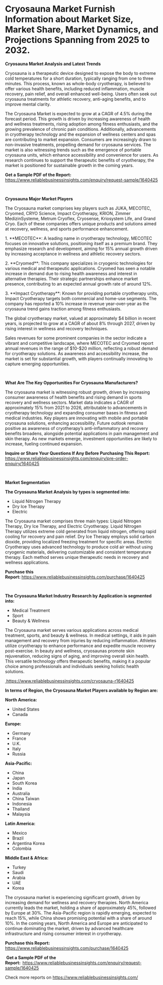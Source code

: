 <p><h1>Cryosauna Market Furnish Information about Market Size, Market Share, Market Dynamics, and Projections Spanning from 2025 to 2032.</h1></p><p><strong>Cryosauna Market Analysis and Latest Trends</strong></p>
<p><p>Cryosauna is a therapeutic device designed to expose the body to extreme cold temperatures for a short duration, typically ranging from one to three minutes. This process, known as whole-body cryotherapy, is believed to offer various health benefits, including reduced inflammation, muscle recovery, pain relief, and overall enhanced well-being. Users often seek out cryosauna treatments for athletic recovery, anti-aging benefits, and to improve mental clarity.</p><p>The Cryosauna Market is expected to grow at a CAGR of 4.5% during the forecast period. This growth is driven by increasing awareness of health and wellness treatments, rising adoption among fitness enthusiasts, and the growing prevalence of chronic pain conditions. Additionally, advancements in cryotherapy technology and the expansion of wellness centers and spas are contributing to market expansion. Consumers are increasingly drawn to non-invasive treatments, propelling demand for cryosauna services. The market is also witnessing trends such as the emergence of portable cryosauna units, which enhance accessibility and convenience for users. As research continues to support the therapeutic benefits of cryotherapy, the market is positioned for sustainable growth in the coming years.</p></p>
<p><strong>Get a Sample PDF of the Report:&nbsp;</strong> <a href="https://www.reliablebusinessinsights.com/enquiry/request-sample/1640425?utm_campaign=2774&utm_medium=2&utm_source=Github&utm_content=ia&utm_term=03032025&utm_id=cryosauna">https://www.reliablebusinessinsights.com/enquiry/request-sample/1640425</a></p>
<p>&nbsp;</p>
<p><strong>Cryosauna Major Market Players</strong></p>
<p><p>The Cryosauna market comprises key players such as JUKA, MECOTEC, Cryomed, CRYO Science, Impact Cryotherapy, KRION, Zimmer MedizinSysteme, Metrum Cryoflex, Cryosense, Kriosystem Life, and Grand Cryo. Each of these companies offers unique products and solutions aimed at recovery, wellness, and sports performance enhancement.</p><p>1. **MECOTEC**: A leading name in cryotherapy technology, MECOTEC focuses on innovative solutions, positioning itself as a premium brand. They emphasize research and development, aiming for 15% annual growth driven by increasing acceptance in wellness and athletic recovery sectors.</p><p>2. **Cryomed**: This company specializes in cryogenic technologies for various medical and therapeutic applications. Cryomed has seen a notable increase in demand due to rising health awareness and interest in alternative therapies. Their strategic partnerships enhance market presence, contributing to an expected annual growth rate of around 12%.</p><p>3. **Impact Cryotherapy**: Known for providing portable cryotherapy units, Impact Cryotherapy targets both commercial and home-use segments. The company has reported a 10% increase in revenue year-over-year as the cryosauna trend gains traction among fitness enthusiasts.</p><p>The global cryotherapy market, valued at approximately $4 billion in recent years, is projected to grow at a CAGR of about 8% through 2027, driven by rising interest in wellness and recovery techniques. </p><p>Sales revenues for some prominent companies in the sector indicate a vibrant and competitive landscape, where MECOTEC and Cryomed report annual revenues in the range of $10-$20 million, reflecting a robust demand for cryotherapy solutions. As awareness and accessibility increase, the market is set for substantial growth, with players continually innovating to capture emerging opportunities.</p></p>
<p>&nbsp;</p>
<p><strong>What Are The Key Opportunities For Cryosauna Manufacturers?</strong></p>
<p><p>The cryosauna market is witnessing robust growth, driven by increasing consumer awareness of health benefits and rising demand in sports recovery and wellness sectors. Market data indicates a CAGR of approximately 15% from 2021 to 2026, attributable to advancements in cryotherapy technology and expanding consumer bases in fitness and medical industries. Key players are innovating with mobile and portable cryosauna solutions, enhancing accessibility. Future outlook remains positive as awareness of cryotherapy’s anti-inflammatory and recovery benefits broadens, alongside potential applications in pain management and skin therapy. As new markets emerge, investment opportunities are likely to increase, fueling continued expansion.</p></p>
<p><strong>Inquire or Share Your Questions If Any Before Purchasing This Report:</strong> <a href="https://www.reliablebusinessinsights.com/enquiry/pre-order-enquiry/1640425?utm_campaign=2774&utm_medium=2&utm_source=Github&utm_content=ia&utm_term=03032025&utm_id=cryosauna">https://www.reliablebusinessinsights.com/enquiry/pre-order-enquiry/1640425</a></p>
<p>&nbsp;</p>
<p><strong>Market Segmentation</strong></p>
<p><strong>The Cryosauna Market Analysis by types is segmented into:</strong></p>
<p><ul><li>Liquid Nitrogen Therapy</li><li>Dry Ice Therapy</li><li>Electric</li></ul></p>
<p><p>The Cryosauna market comprises three main types: Liquid Nitrogen Therapy, Dry Ice Therapy, and Electric Cryotherapy. Liquid Nitrogen Therapy utilizes extreme cold generated from liquid nitrogen, offering rapid cooling for recovery and pain relief. Dry Ice Therapy employs solid carbon dioxide, providing localized freezing treatment for specific areas. Electric Cryotherapy uses advanced technology to produce cold air without using cryogenic materials, delivering customizable and consistent temperature therapy. Each method serves unique therapeutic needs in recovery and wellness applications.</p></p>
<p><strong>Purchase this Report:&nbsp;</strong><a href="https://www.reliablebusinessinsights.com/purchase/1640425?utm_campaign=2774&utm_medium=2&utm_source=Github&utm_content=ia&utm_term=03032025&utm_id=cryosauna">https://www.reliablebusinessinsights.com/purchase/1640425</a></p>
<p>&nbsp;</p>
<p><strong>The Cryosauna Market Industry Research by Application is segmented into:</strong></p>
<p><ul><li>Medical Treatment</li><li>Sport</li><li>Beauty & Wellness</li></ul></p>
<p><p>The Cryosauna market serves various applications across medical treatment, sports, and beauty & wellness. In medical settings, it aids in pain management and recovery from injuries by reducing inflammation. Athletes utilize cryotherapy to enhance performance and expedite muscle recovery post-exercise. In beauty and wellness, cryosaunas promote skin rejuvenation, reducing signs of aging, and improving overall skin health. This versatile technology offers therapeutic benefits, making it a popular choice among professionals and individuals seeking holistic health solutions.</p></p>
<p><a href="https://www.reliablebusinessinsights.com/cryosauna-r1640425?utm_campaign=2774&utm_medium=2&utm_source=Github&utm_content=ia&utm_term=03032025&utm_id=cryosauna">&nbsp;https://www.reliablebusinessinsights.com/cryosauna-r1640425</a></p>
<p><strong>In terms of Region, the Cryosauna Market Players available by Region are:</strong></p>
<p>
    <p> <strong> North America: </strong>
        <ul>
            <li>United States</li>
            <li>Canada</li>
        </ul>
        </p> 
    <p> <strong> Europe: </strong>
        <ul>
            <li>Germany</li>
            <li>France</li>
            <li>U.K.</li>
            <li>Italy</li>
            <li>Russia</li>
        </ul>
        </p> 
    <p> <strong> Asia-Pacific: </strong>
        <ul>
            <li>China</li>
            <li>Japan</li>
            <li>South Korea</li>
            <li>India</li>
            <li>Australia</li>
            <li>China Taiwan</li>
            <li>Indonesia</li>
            <li>Thailand</li>
            <li>Malaysia</li>
        </ul>
        </p> 
    <p> <strong> Latin America: </strong>
        <ul>
            <li>Mexico</li>
            <li>Brazil</li>
            <li>Argentina Korea</li>
            <li>Colombia</li>
        </ul>
        </p> 
    <p> <strong> Middle East & Africa: </strong>
        <ul>
            <li>Turkey</li>
            <li>Saudi</li>
            <li>Arabia</li>
            <li>UAE</li>
            <li>Korea</li>
        </ul>
    </p>
    </p>
<p><p>The cryosauna market is experiencing significant growth, driven by increasing demand for wellness and recovery therapies. North America currently leads the market, holding a share of approximately 45%, followed by Europe at 30%. The Asia-Pacific region is rapidly emerging, expected to reach 15%, while China shows promising potential with a share of around 10%. In the coming years, North America and Europe are anticipated to continue dominating the market, driven by advanced healthcare infrastructure and rising consumer interest in cryotherapy.</p></p>
<p><strong>Purchase this Report: </strong><a href="https://www.reliablebusinessinsights.com/purchase/1640425?utm_campaign=2774&utm_medium=2&utm_source=Github&utm_content=ia&utm_term=03032025&utm_id=cryosauna">https://www.reliablebusinessinsights.com/purchase/1640425</a></p>
<p>&nbsp;<strong>Get a Sample PDF of the Report:&nbsp;&nbsp;</strong><a href="https://www.reliablebusinessinsights.com/enquiry/request-sample/1640425?utm_campaign=2774&utm_medium=2&utm_source=Github&utm_content=ia&utm_term=03032025&utm_id=cryosauna">https://www.reliablebusinessinsights.com/enquiry/request-sample/1640425</a></p>
<p><strong></strong></p>
<p>Check more reports on <a href="https://www.reliablebusinessinsights.com/?utm_campaign=2774&utm_medium=2&utm_source=Github&utm_content=ia&utm_term=03032025&utm_id=cryosauna">https://www.reliablebusinessinsights.com/</a></p>